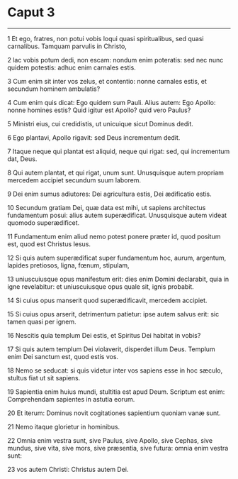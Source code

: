 # Caput 3

***

1 Et ego, fratres, non potui vobis loqui quasi spiritualibus, sed quasi carnalibus. Tamquam parvulis in Christo,

2 lac vobis potum dedi, non escam: nondum enim poteratis: sed nec nunc quidem potestis: adhuc enim carnales estis.

3 Cum enim sit inter vos zelus, et contentio: nonne carnales estis, et secundum hominem ambulatis?

4 Cum enim quis dicat: Ego quidem sum Pauli. Alius autem: Ego Apollo: nonne homines estis? Quid igitur est Apollo? quid vero Paulus?

5 Ministri eius, cui credidistis, ut unicuique sicut Dominus dedit.

6 Ego plantavi, Apollo rigavit: sed Deus incrementum dedit.

7 Itaque neque qui plantat est aliquid, neque qui rigat: sed, qui incrementum dat, Deus.

8 Qui autem plantat, et qui rigat, unum sunt. Unusquisque autem propriam mercedem accipiet secundum suum laborem.

9 Dei enim sumus adiutores: Dei agricultura estis, Dei ædificatio estis.

10 Secundum gratiam Dei, quæ data est mihi, ut sapiens architectus fundamentum posui: alius autem superædificat. Unusquisque autem videat quomodo superædificet.

11 Fundamentum enim aliud nemo potest ponere præter id, quod positum est, quod est Christus Iesus.

12 Si quis autem superædificat super fundamentum hoc, aurum, argentum, lapides pretiosos, ligna, fœnum, stipulam,

13 uniuscuiusque opus manifestum erit: dies enim Domini declarabit, quia in igne revelabitur: et uniuscuiusque opus quale sit, ignis probabit.

14 Si cuius opus manserit quod superædificavit, mercedem accipiet.

15 Si cuius opus arserit, detrimentum patietur: ipse autem salvus erit: sic tamen quasi per ignem.

16 Nescitis quia templum Dei estis, et Spiritus Dei habitat in vobis?

17 Si quis autem templum Dei violaverit, disperdet illum Deus. Templum enim Dei sanctum est, quod estis vos.

18 Nemo se seducat: si quis videtur inter vos sapiens esse in hoc sæculo, stultus fiat ut sit sapiens.

19 Sapientia enim huius mundi, stultitia est apud Deum. Scriptum est enim: Comprehendam sapientes in astutia eorum.

20 Et iterum: Dominus novit cogitationes sapientium quoniam vanæ sunt.

21 Nemo itaque glorietur in hominibus.

22 Omnia enim vestra sunt, sive Paulus, sive Apollo, sive Cephas, sive mundus, sive vita, sive mors, sive præsentia, sive futura: omnia enim vestra sunt:

23 vos autem Christi: Christus autem Dei.

